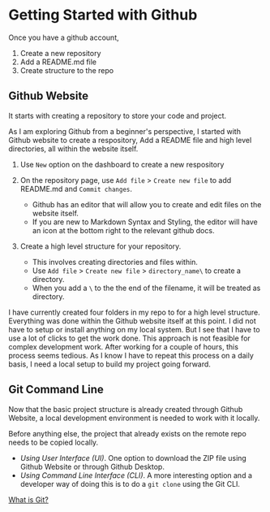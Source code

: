 # Getting Started with Github

Once you have a github account, 

1. Create a new repository
2. Add a README.md file
3. Create structure to the repo

## Github Website

It starts with creating a repository to store your code and project.

As I am exploring Github from a beginner's perspective, I started with Github website to create a respository, Add a README file and high level directories, all within the website itself.

1. Use `New` option on the dashboard to create a new respository
   
2. On the repository page, use `Add file` > `Create new file` to add README.md and `Commit changes`.
   - Github has an editor that will allow you to create and edit files on the website itself.
   - If you are new to Markdown Syntax and Styling, the editor will have an icon at the bottom right to the relevant github docs.
     
3. Create a high level structure for your repository.
   - This involves creating directories and files within.
   - Use `Add file` > `Create new file` > `directory_name\` to create a directory.
   - When you add a `\` to the the end of the filename, it will be treated as directory.

I have currently created four folders in my repo to for a high level structure. Everything was done within the Github website itself at this point. I did not have to setup or install anything on my local system. But I see that I have to use a lot of clicks to get the work done. This approach is not feasible for complex development work. After working for a couple of hours, this process seems tedious. As I know I have to repeat this process on a daily basis, I need a local setup to build my project going forward.

## Git Command Line

Now that the basic project structure is already created through Github Website, a local development environment is needed to work with it locally. 

Before anything else, the project that already exists on the remote repo needs to be copied locally. 
- _Using User Interface (UI)_. One option to download the ZIP file using Github Website or through Github Desktop.
- _Using Command Line Interface (CLI)_. A more interesting option and a developer way of doing this is to do a `git clone` using the Git CLI.

[What is Git?](/Tools/Git.md)




























